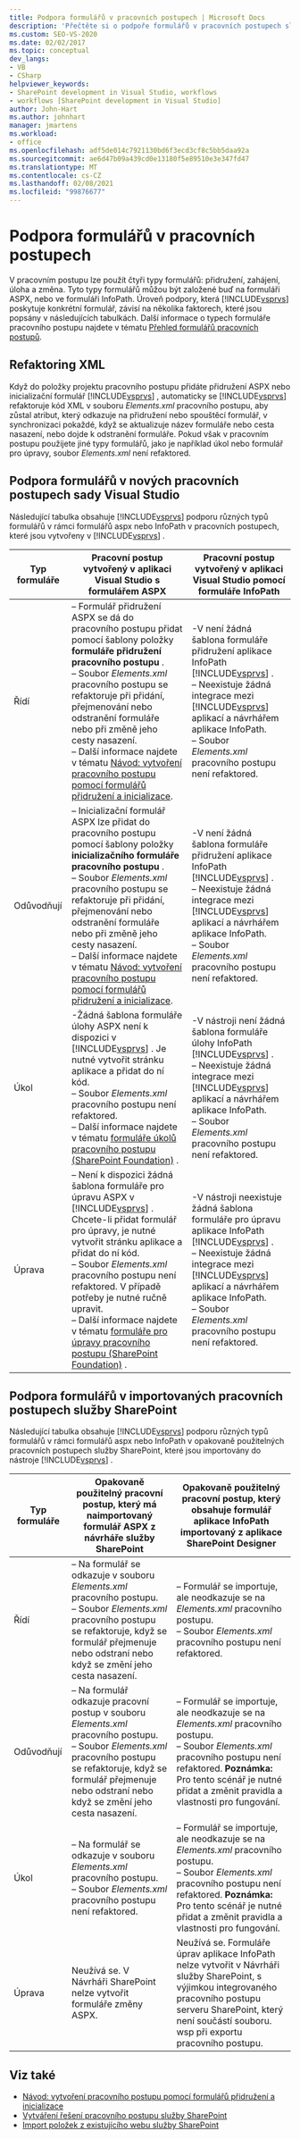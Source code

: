 ```yaml
---
title: Podpora formulářů v pracovních postupech | Microsoft Docs
description: 'Přečtěte si o podpoře formulářů v pracovních postupech služby SharePoint. V pracovním postupu lze použít čtyři typy formulářů: přidružení, zahájení, úloha a změna.'
ms.custom: SEO-VS-2020
ms.date: 02/02/2017
ms.topic: conceptual
dev_langs:
- VB
- CSharp
helpviewer_keywords:
- SharePoint development in Visual Studio, workflows
- workflows [SharePoint development in Visual Studio]
author: John-Hart
ms.author: johnhart
manager: jmartens
ms.workload:
- office
ms.openlocfilehash: adf5de014c7921130bd6f3ecd3cf8c5bb5daa92a
ms.sourcegitcommit: ae6d47b09a439cd0e13180f5e89510e3e347fd47
ms.translationtype: MT
ms.contentlocale: cs-CZ
ms.lasthandoff: 02/08/2021
ms.locfileid: "99876677"
---
```

# <a name="form-support-in-workflows"></a>Podpora formulářů v pracovních postupech
  V pracovním postupu lze použít čtyři typy formulářů: přidružení, zahájení, úloha a změna. Tyto typy formulářů můžou být založené buď na formuláři ASPX, nebo ve formuláři InfoPath. Úroveň podpory, která [!INCLUDE[vsprvs](../sharepoint/includes/vsprvs-md.md)] poskytuje konkrétní formulář, závisí na několika faktorech, které jsou popsány v následujících tabulkách. Další informace o typech formuláře pracovního postupu najdete v tématu [Přehled formulářů pracovních postupů](/previous-versions/office/developer/sharepoint-2010/ms457061(v=office.14)).

## <a name="xml-refactoring"></a>Refaktoring XML
 Když do položky projektu pracovního postupu přidáte přidružení ASPX nebo inicializační formulář [!INCLUDE[vsprvs](../sharepoint/includes/vsprvs-md.md)] , automaticky se [!INCLUDE[vsprvs](../sharepoint/includes/vsprvs-md.md)] refaktoruje kód XML v souboru *Elements.xml* pracovního postupu, aby zůstal atribut, který odkazuje na přidružení nebo spouštěcí formulář, v synchronizaci pokaždé, když se aktualizuje název formuláře nebo cesta nasazení, nebo dojde k odstranění formuláře. Pokud však v pracovním postupu použijete jiné typy formulářů, jako je například úkol nebo formulář pro úpravy, soubor *Elements.xml* není refaktored.

## <a name="form-support-in-new-visual-studio-workflows"></a>Podpora formulářů v nových pracovních postupech sady Visual Studio
 Následující tabulka obsahuje [!INCLUDE[vsprvs](../sharepoint/includes/vsprvs-md.md)] podporu různých typů formulářů v rámci formulářů aspx nebo InfoPath v pracovních postupech, které jsou vytvořeny v [!INCLUDE[vsprvs](../sharepoint/includes/vsprvs-md.md)] .

|Typ formuláře|Pracovní postup vytvořený v aplikaci Visual Studio s formulářem ASPX|Pracovní postup vytvořený v aplikaci Visual Studio pomocí formuláře InfoPath|
|---------------|---------------------------------------------------------|-----------------------------------------------------------------|
|Řídí|– Formulář přidružení ASPX se dá do pracovního postupu přidat pomocí šablony položky **formuláře přidružení pracovního postupu** .<br />– Soubor *Elements.xml* pracovního postupu se refaktoruje při přidání, přejmenování nebo odstranění formuláře nebo při změně jeho cesty nasazení.<br />– Další informace najdete v tématu [Návod: vytvoření pracovního postupu pomocí formulářů přidružení a inicializace](../sharepoint/walkthrough-creating-a-workflow-with-association-and-initiation-forms.md).|-V není žádná šablona formuláře přidružení aplikace InfoPath [!INCLUDE[vsprvs](../sharepoint/includes/vsprvs-md.md)] .<br />– Neexistuje žádná integrace mezi [!INCLUDE[vsprvs](../sharepoint/includes/vsprvs-md.md)] aplikací a návrhářem aplikace InfoPath.<br />– Soubor *Elements.xml* pracovního postupu není refaktored.|
|Odůvodňují|– Inicializační formulář ASPX lze přidat do pracovního postupu pomocí šablony položky **inicializačního formuláře pracovního postupu** .<br />– Soubor *Elements.xml* pracovního postupu se refaktoruje při přidání, přejmenování nebo odstranění formuláře nebo při změně jeho cesty nasazení.<br />– Další informace najdete v tématu [Návod: vytvoření pracovního postupu pomocí formulářů přidružení a inicializace](../sharepoint/walkthrough-creating-a-workflow-with-association-and-initiation-forms.md).|-V není žádná šablona formuláře přidružení aplikace InfoPath [!INCLUDE[vsprvs](../sharepoint/includes/vsprvs-md.md)] .<br />– Neexistuje žádná integrace mezi [!INCLUDE[vsprvs](../sharepoint/includes/vsprvs-md.md)] aplikací a návrhářem aplikace InfoPath.<br />– Soubor *Elements.xml* pracovního postupu není refaktored.|
|Úkol|-Žádná šablona formuláře úlohy ASPX není k dispozici v [!INCLUDE[vsprvs](../sharepoint/includes/vsprvs-md.md)] . Je nutné vytvořit stránku aplikace a přidat do ní kód.<br />– Soubor *Elements.xml* pracovního postupu není refaktored.<br />– Další informace najdete v tématu [formuláře úkolů pracovního postupu (SharePoint Foundation)](/previous-versions/office/developer/sharepoint-2010/ms438856(v=office.14)) .|-V nástroji není žádná šablona formuláře úlohy InfoPath [!INCLUDE[vsprvs](../sharepoint/includes/vsprvs-md.md)] .<br />– Neexistuje žádná integrace mezi [!INCLUDE[vsprvs](../sharepoint/includes/vsprvs-md.md)] aplikací a návrhářem aplikace InfoPath.<br />– Soubor *Elements.xml* pracovního postupu není refaktored.|
|Úprava|– Není k dispozici žádná šablona formuláře pro úpravu ASPX v [!INCLUDE[vsprvs](../sharepoint/includes/vsprvs-md.md)] . Chcete-li přidat formulář pro úpravy, je nutné vytvořit stránku aplikace a přidat do ní kód.<br />– Soubor *Elements.xml* pracovního postupu není refaktored. V případě potřeby je nutné ručně upravit.<br />– Další informace najdete v tématu [formuláře pro úpravy pracovního postupu (SharePoint Foundation)](/previous-versions/office/developer/sharepoint-2010/ms480794(v=office.14)) .|-V nástroji neexistuje žádná šablona formuláře pro úpravu aplikace InfoPath [!INCLUDE[vsprvs](../sharepoint/includes/vsprvs-md.md)] .<br />– Neexistuje žádná integrace mezi [!INCLUDE[vsprvs](../sharepoint/includes/vsprvs-md.md)] aplikací a návrhářem aplikace InfoPath.<br />– Soubor *Elements.xml* pracovního postupu není refaktored.|

## <a name="form-support-in-imported-sharepoint-reusable-workflows"></a>Podpora formulářů v importovaných pracovních postupech služby SharePoint
 Následující tabulka obsahuje [!INCLUDE[vsprvs](../sharepoint/includes/vsprvs-md.md)] podporu různých typů formulářů v rámci formulářů aspx nebo InfoPath v opakovaně použitelných pracovních postupech služby SharePoint, které jsou importovány do nástroje [!INCLUDE[vsprvs](../sharepoint/includes/vsprvs-md.md)] .

|Typ formuláře|Opakovaně použitelný pracovní postup, který má naimportovaný formulář ASPX z návrháře služby SharePoint|Opakovaně použitelný pracovní postup, který obsahuje formulář aplikace InfoPath importovaný z aplikace SharePoint Designer|
|---------------|-------------------------------------------------------------------------------| - |
|Řídí|– Na formulář se odkazuje v souboru *Elements.xml* pracovního postupu.<br />– Soubor *Elements.xml* pracovního postupu se refaktoruje, když se formulář přejmenuje nebo odstraní nebo když se změní jeho cesta nasazení.|– Formulář se importuje, ale neodkazuje se na *Elements.xml* pracovního postupu.<br />– Soubor *Elements.xml* pracovního postupu není refaktored.|
|Odůvodňují|– Na formulář odkazuje pracovní postup v souboru *Elements.xml* pracovního postupu.<br />– Soubor *Elements.xml* pracovního postupu se refaktoruje, když se formulář přejmenuje nebo odstraní nebo když se změní jeho cesta nasazení.|– Formulář se importuje, ale neodkazuje se na *Elements.xml* pracovního postupu.<br />– Soubor *Elements.xml* pracovního postupu není refaktored. **Poznámka:**  Pro tento scénář je nutné přidat a změnit pravidla a vlastnosti pro fungování.|
|Úkol|– Na formulář se odkazuje v souboru *Elements.xml* pracovního postupu.<br />– Soubor *Elements.xml* pracovního postupu není refaktored.|– Formulář se importuje, ale neodkazuje se na *Elements.xml* pracovního postupu.<br />– Soubor *Elements.xml* pracovního postupu není refaktored. **Poznámka:**  Pro tento scénář je nutné přidat a změnit pravidla a vlastnosti pro fungování.|
|Úprava|Neužívá se. V Návrháři SharePoint nelze vytvořit formuláře změny ASPX.|Neužívá se. Formuláře úprav aplikace InfoPath nelze vytvořit v Návrháři služby SharePoint, s výjimkou integrovaného pracovního postupu serveru SharePoint, který není součástí souboru. wsp při exportu pracovního postupu.|

## <a name="see-also"></a>Viz také
- [Návod: vytvoření pracovního postupu pomocí formulářů přidružení a inicializace](../sharepoint/walkthrough-creating-a-workflow-with-association-and-initiation-forms.md)
- [Vytváření řešení pracovního postupu služby SharePoint](../sharepoint/creating-sharepoint-workflow-solutions.md)
- [Import položek z existujícího webu služby SharePoint](../sharepoint/importing-items-from-an-existing-sharepoint-site.md)
